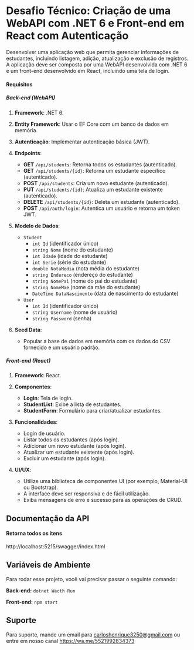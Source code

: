 
# Desafio Técnico: Criação de uma WebAPI com .NET 6 e Front-end em React com Autenticação

Desenvolver uma aplicação web que permita gerenciar informações de estudantes, incluindo listagem, adição, atualização e exclusão de registros. A aplicação deve ser composta por uma WebAPI desenvolvida com .NET 6 e um front-end desenvolvido em React, incluindo uma tela de login.

#### Requisitos
##### Back-end (WebAPI)
1. **Framework**: .NET 6.
2. **Entity Framework**: Usar o EF Core com um banco de dados em memória.
3. **Autenticação**: Implementar autenticação básica (JWT).
4. **Endpoints**:
    - **GET** `/api/students`: Retorna todos os estudantes (autenticado).
    - **GET** `/api/students/{id}`: Retorna um estudante específico (autenticado).
    - **POST** `/api/students`: Cria um novo estudante (autenticado).
    - **PUT** `/api/students/{id}`: Atualiza um estudante existente (autenticado).
    - **DELETE** `/api/students/{id}`: Deleta um estudante (autenticado).
    - **POST** `/api/auth/login`: Autentica um usuário e retorna um token JWT.

5. **Modelo de Dados**:
    - `Student`
        - `int Id` (identificador único)
        - `string Nome` (nome do estudante)
        - `int Idade` (idade do estudante)
        - `int Serie` (série do estudante)
        - `double NotaMedia` (nota média do estudante)
        - `string Endereco` (endereço do estudante)
        - `string NomePai` (nome do pai do estudante)
        - `string NomeMae` (nome da mãe do estudante)
        - `DateTime DataNascimento` (data de nascimento do estudante)
    - `User`
        - `int Id` (identificador único)
        - `string Username` (nome de usuário)
        - `string Password` (senha)

6. **Seed Data**:
    - Popular a base de dados em memória com os dados do CSV fornecido e um usuário padrão.

##### Front-end (React)
1. **Framework**: React.
2. **Componentes**:
    - **Login**: Tela de login.
    - **StudentList**: Exibe a lista de estudantes.
    - **StudentForm**: Formulário para criar/atualizar estudantes.

3. **Funcionalidades**:
    - Login de usuário.
    - Listar todos os estudantes (após login).
    - Adicionar um novo estudante (após login).
    - Atualizar um estudante existente (após login).
    - Excluir um estudante (após login).

4. **UI/UX**:
    - Utilize uma biblioteca de componentes UI (por exemplo, Material-UI ou Bootstrap).
    - A interface deve ser responsiva e de fácil utilização.
    - Exiba mensagens de erro e sucesso para as operações de CRUD.
## Documentação da API

#### Retorna todos os itens

http://localhost:5215/swagger/index.html



## Variáveis de Ambiente

Para rodar esse projeto, você vai precisar passar o seguinte comando:

**Back-end:** `dotnet Wacth Run`

**Front-end:** `npm start`


## Suporte

Para suporte, mande um email para carloshenrique3250@gmail.com ou entre em nosso canal https://wa.me/5521992834373
